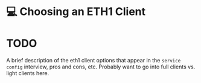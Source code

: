 # :computer: Choosing an ETH1 Client

# TODO

A brief description of the eth1 client options that appear in the `service config` interview, pros and cons, etc.
Probably want to go into full clients vs. light clients here.